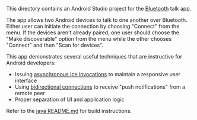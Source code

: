 This directory contains an Android Studio project for the [Bluetooth][1]
talk app.

The app allows two Android devices to talk to one another over Bluetooth.
Either user can initiate the connection by choosing "Connect" from the
menu. If the devices aren't already paired, one user should choose the
"Make discoverable" option from the menu while the other chooses "Connect"
and then "Scan for devices".

This app demonstrates several useful techniques that are instructive for
Android developers:

 * Issuing [asynchronous Ice invocations][2] to maintain a responsive user
   interface
 * Using [bidirectional connections][3] to receive "push notifications" from
   a remote peer
 * Proper separation of UI and application logic

Refer to the [java README.md](../../README.md) for build instructions.

[1]: https://doc.zeroc.com/ice/4.0/ice-plugins/icebt
[2]: https://doc.zeroc.com/ice/4.0/language-mappings/java-mapping/client-side-slice-to-java-mapping/asynchronous-method-invocation-ami-in-java
[3]: https://doc.zeroc.com/ice/4.0/client-server-features/connection-management/bidirectional-connections
